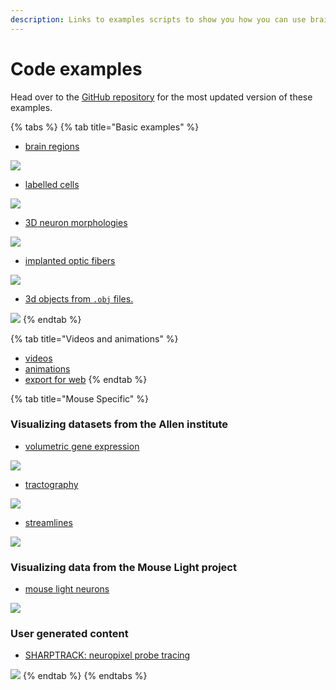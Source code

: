 ```yaml
---
description: Links to examples scripts to show you how you can use brainrender
---
```


# Code examples

Head over to the [GitHub repository](https://github.com/BrancoLab/BrainRender) for the most updated version of these examples.

{% tabs %}
{% tab title="Basic examples" %}


* [brain regions](https://github.com/BrancoLab/BrainRender/blob/brainglobeintegration/Examples/basic/brain_regions.py)

![](../.gitbook/assets/regions.png)

* [labelled cells](https://github.com/BrancoLab/BrainRender/blob/brainglobeintegration/Examples/basic/labelled_cells2.py)

![](../.gitbook/assets/cells.png)

* [3D neuron morphologies](https://github.com/BrancoLab/BrainRender/blob/brainglobeintegration/Examples/mouse/colored_neurons.py)

![](../.gitbook/assets/neurons.png)

* [implanted optic fibers](https://github.com/BrancoLab/BrainRender/blob/brainglobeintegration/Examples/user_data/add_optic_cannula.py)

![](../.gitbook/assets/optic_fiber.png)

* [3d objects from `.obj` files.](https://github.com/BrancoLab/BrainRender/blob/brainglobeintegration/Examples/user_data/add_object_to_scene.py)

![](../.gitbook/assets/skull.png)
{% endtab %}

{% tab title="Videos and animations" %}
* [videos](https://github.com/BrancoLab/BrainRender/blob/brainglobeintegration/Examples/advanced/custom_videomaker.py)
* [animations](https://github.com/BrancoLab/BrainRender/blob/brainglobeintegration/Examples/advanced/animated_scene.py)
* [export for web](https://github.com/BrancoLab/BrainRender/blob/brainglobeintegration/Examples/export/export_for_web.py)
{% endtab %}

{% tab title="Mouse Specific" %}
### Visualizing datasets from the Allen institute

* [volumetric gene expression](https://github.com/BrancoLab/BrainRender/blob/brainglobeintegration/Examples/mouse/gene_expression.py)

![](../.gitbook/assets/gene_expr.png)

* [tractography ](https://github.com/BrancoLab/BrainRender/blob/brainglobeintegration/Examples/mouse/tractography.py)

![](../.gitbook/assets/tractography%20%282%29.png)

* [streamlines](https://github.com/BrancoLab/BrainRender/blob/brainglobeintegration/Examples/mouse/streamlines.py)

![](../.gitbook/assets/streamlines.png)

### Visualizing data from the Mouse Light project

* [mouse light neurons](https://github.com/BrancoLab/BrainRender/blob/brainglobeintegration/Examples/mouse/mouselight.py)

![](../.gitbook/assets/neurons2.png)

### User generated content

* [SHARPTRACK: neuropixel probe tracing](https://github.com/BrancoLab/BrainRender/blob/brainglobeintegration/Examples/user_data/sharptrack.py)

![](../.gitbook/assets/neuropixel.png)
{% endtab %}
{% endtabs %}

















